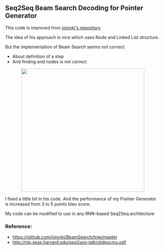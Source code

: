 ## Seq2Seq Beam Search Decoding for Pointer Generator 

This code is improved from [jojonki's repository](https://github.com/jojonki/BeamSearch/tree/master) 

The idea of his approach is nice which uses Node and Linked List structure. 

But the implementation of Beam Search seems not correct: 
- About definition of a step 
- And finding end nodes is not correct
  
<div align="center">
  <img src="https://github.com/dinhngoc267/beam_search_seq2seq/assets/49720223/d4bc19da-f12b-4a6e-b6dd-4fa5f69a24e5" width="400">
</div>


I fixed a little bit in his code. And the performance of my Pointer Generator is increased from 3 to 5 points bleu score.

My code can be modified to use in any RNN-based Seq2Seq architecture 

### Reference:

- https://github.com/jojonki/BeamSearch/tree/master
- http://nlp.seas.harvard.edu/seq2seq-talk/slidescmu.pdf
